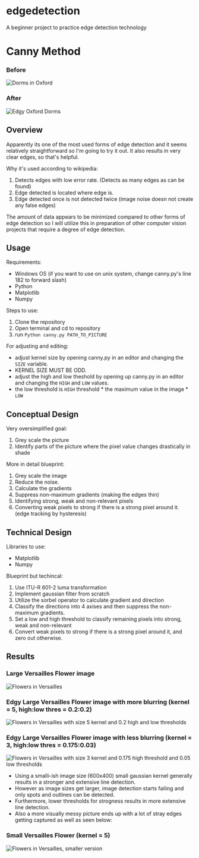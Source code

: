 # edgedetection
A beginner project to practice edge detection technology

# Canny Method

### Before 
![Dorms in Oxford](test/smol_oxforddorm.jpg)

### After
![Edgy Oxford Dorms](results/oxfordedge.PNG)

## Overview
Apparently its one of the most used forms of edge detection and it seems relatively straightforward so I'm going to try it out. It also results in very clear edges, so that's helpful. 

Why it's used according to wikipedia:
1. Detects edges with low error rate. (Detects as many edges as can be found)
2. Edge detected is located where edge is.
3. Edge detected once is not detected twice (image noise doesn not create any false edges) 

The amount of data appears to be minimized compared to other forms of edge detection so I will utilize this in preparation of other computer vision projects that require a degree of edge detection. 

## Usage
Requirements:
- Windows OS (if you want to use on unix system, change canny.py's line 182 to forward slash)
- Python
- Matplotlib
- Numpy

Steps to use:
1. Clone the repository
2. Open terminal and cd to repository
3. run `Python canny.py PATH_TO_PICTURE`

For adjusting and editing:
- adjust kernel size by opening canny.py in an editor and changing the `SIZE` variable. 
- KERNEL SIZE MUST BE ODD.
- adjust the high and low theshold by opening up canny.py in an editor and changing the `HIGH` and `LOW` values. 
- the low threshold is `HIGH` threshold * the maximum value in the image * `LOW`

## Conceptual Design
Very oversimplified goal:
1. Grey scale the picture
2. Identify parts of the picture where the pixel value changes drastically in shade

More in detail blueprint:
1. Grey scale the image
2. Reduce the noise.
3. Calculate the gradients
4. Suppress non-maximum gradients (making the edges thin)
5. Identifying strong, weak and non-relevant pixels
6. Converting weak pixels to strong if there is a strong pixel around it. (edge tracking by hysteresis)

## Technical Design
Libraries to use:
- Matplotlib
- Numpy

Blueprint but techincal:
1. Use ITU-R 601-2 luma transformation
2. Implement gaussian filter from scratch
3. Utilize the sorbel operator to calculate gradient and direction
4. Classify the directions into 4 axises and then suppress the non-maximum gradients.
5. Set a low and high threshold to classify remaining pixels into strong, weak and non-relevant
6. Convert weak pixels to strong if there is a strong pixel around it, and zero out otherwise.


## Results
### Large Versailles Flower image
![Flowers in Versailles](test/versaillesflower.jpg)

### Edgy Large Versailles Flower image with more blurring (kernel = 5, high:low thres = 0.2:0.2)
![Flowers in Versailles with size 5 kernel and 0.2 high and low thresholds](results/largeversaillesflower.PNG)

### Edgy Large Versailles Flower image with less blurring (kernel = 3, high:low thres = 0.175:0.03)
![Flowers in Versailles with size 3 kernel and 0.175 high threshold and 0.05 low thresholds](results/largeversaillesflower1.PNG)

- Using a smalli-ish image size (600x400) small gaussian kernel generally results in a stronger and extensive line detection. 
- However as image sizes get larger, image detection starts failing and only spots and outlines can be detected. 
- Furthermore, lower thresholds for strogness results in more extensive line detection.
- Also a more visually messy picture ends up with a lot of stray edges getting captured as well as seen below:

### Small Versailles Flower (kernel = 5)
![Flowers in Versailles, smaller version](test/smol_versaillesflower.jpg)

